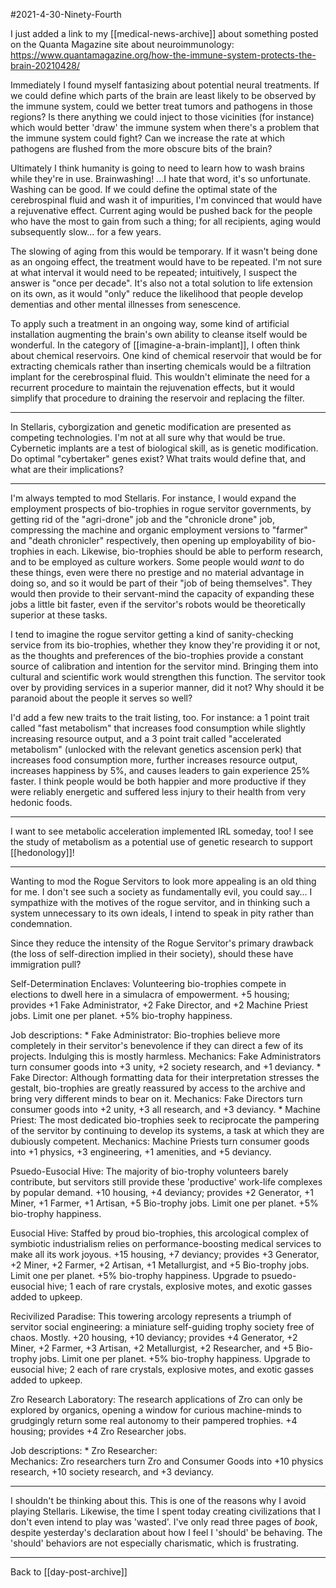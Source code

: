 #2021-4-30-Ninety-Fourth

I just added a link to my [[medical-news-archive]] about something posted on the Quanta Magazine site about neuroimmunology:
https://www.quantamagazine.org/how-the-immune-system-protects-the-brain-20210428/

Immediately I found myself fantasizing about potential neural treatments.  If we could define which parts of the brain are least likely to be observed by the immune system, could we better treat tumors and pathogens in those regions?  Is there anything we could inject to those vicinities (for instance) which would better 'draw' the immune system when there's a problem that the immune system could fight?  Can we increase the rate at which pathogens are flushed from the more obscure bits of the brain?

Ultimately I think humanity is going to need to learn how to wash brains while they're in use.  Brainwashing!  ...I hate that word, it's so unfortunate.  Washing can be good.  If we could define the optimal state of the cerebrospinal fluid and wash it of impurities, I'm convinced that would have a rejuvenative effect.  Current aging would be pushed back for the people who have the most to gain from such a thing; for all recipients, aging would subsequently slow... for a few years.

The slowing of aging from this would be temporary.  If it wasn't being done as an ongoing effect, the treatment would have to be repeated.  I'm not sure at what interval it would need to be repeated; intuitively, I suspect the answer is "once per decade".  It's also not a total solution to life extension on its own, as it would "only" reduce the likelihood that people develop dementias and other mental illnesses from senescence.

To apply such a treatment in an ongoing way, some kind of artificial installation augmenting the brain's own ability to cleanse itself would be wonderful.  In the category of [[imagine-a-brain-implant]], I often think about chemical reservoirs.  One kind of chemical reservoir that would be for extracting chemicals rather than inserting chemicals would be a filtration implant for the cerebrospinal fluid.  This wouldn't eliminate the need for a recurrent procedure to maintain the rejuvenation effects, but it would simplify that procedure to draining the reservoir and replacing the filter.

---
In Stellaris, cyborgization and genetic modification are presented as competing technologies.  I'm not at all sure why that would be true.  Cybernetic implants are a test of biological skill, as is genetic modification.  Do optimal "cybertaker" genes exist?  What traits would define that, and what are their implications?

---
I'm always tempted to mod Stellaris.  For instance, I would expand the employment prospects of bio-trophies in rogue servitor governments, by getting rid of the "agri-drone" job and the "chronicle drone" job, compressing the machine and organic employment versions to "farmer" and "death chronicler" respectively, then opening up employability of bio-trophies in each.  Likewise, bio-trophies should be able to perform research, and to be employed as culture workers.  Some people would *want* to do these things, even were there no prestige and no material advantage in doing so, and so it would be part of their "job of being themselves".  They would then provide to their servant-mind the capacity of expanding these jobs a little bit faster, even if the servitor's robots would be theoretically superior at these tasks.

I tend to imagine the rogue servitor getting a kind of sanity-checking service from its bio-trophies, whether they know they're providing it or not, as the thoughts and preferences of the bio-trophies provide a constant source of calibration and intention for the servitor mind.  Bringing them into cultural and scientific work would strengthen this function.  The servitor took over by providing services in a superior manner, did it not?  Why should it be paranoid about the people it serves so well?

I'd add a few new traits to the trait listing, too.  For instance: a 1 point trait called "fast metabolism" that increases food consumption while slightly increasing resource output, and a 3 point trait called "accelerated metabolism" (unlocked with the relevant genetics ascension perk) that increases food consumption more, further increases resource output, increases happiness by 5%, and causes leaders to gain experience 25% faster.  I think people would be both happier and more productive if they were reliably energetic and suffered less injury to their health from very hedonic foods.

---
I want to see metabolic acceleration implemented IRL someday, too!  I see the study of metabolism as a potential use of genetic research to support [[hedonology]]!

---
Wanting to mod the Rogue Servitors to look more appealing is an old thing for me.  I don't see such a society as fundamentally evil, you could say...  I sympathize with the motives of the rogue servitor, and in thinking such a system unnecessary to its own ideals, I intend to speak in pity rather than condemnation.

Since they reduce the intensity of the Rogue Servitor's primary drawback (the loss of self-direction implied in their society), should these have immigration pull?

Self-Determination Enclaves:  Volunteering bio-trophies compete in elections to dwell here in a simulacra of empowerment.  +5 housing; provides +1 Fake Administrator, +2 Fake Director, and +2 Machine Priest jobs.  Limit one per planet.  +5% bio-trophy happiness.

Job descriptions:
	* Fake Administrator:  Bio-trophies believe more completely in their servitor's benevolence if they can direct a few of its projects.  Indulging this is mostly harmless.
		Mechanics:  Fake Administrators turn consumer goods into +3 unity, +2 society research, and +1 deviancy.
	* Fake Director:  Although formatting data for their interpretation stresses the gestalt, bio-trophies are greatly reassured by access to the archive and bring very different minds to bear on it.
		Mechanics:  Fake Directors turn consumer goods into +2 unity, +3 all research, and +3 deviancy.
	* Machine Priest:  The most dedicated bio-trophies seek to reciprocate the pampering of the servitor by continuing to develop its systems, a task at which they are dubiously competent.
		Mechanics:  Machine Priests turn consumer goods into +1 physics, +3 engineering, +1 amenities, and +5 deviancy.

Psuedo-Eusocial Hive:  The majority of bio-trophy volunteers barely contribute, but servitors still provide these 'productive' work-life complexes by popular demand.  +10 housing, +4 deviancy; provides +2 Generator, +1 Miner, +1 Farmer, +1 Artisan, +5 Bio-trophy jobs.  Limit one per planet.  +5% bio-trophy happiness.

Eusocial Hive:  Staffed by proud bio-trophies, this arcological complex of symbiotic industrialism relies on performance-boosting medical services to make all its work joyous.  +15 housing, +7 deviancy; provides +3 Generator, +2 Miner, +2 Farmer, +2 Artisan, +1 Metallurgist, and +5 Bio-trophy jobs.  Limit one per planet.  +5% bio-trophy happiness.  Upgrade to psuedo-eusocial hive; 1 each of rare crystals, explosive motes, and exotic gasses added to upkeep.

Recivilized Paradise:  This towering arcology represents a triumph of servitor social engineering: a miniature self-guiding trophy society free of chaos.  Mostly.  +20 housing, +10 deviancy; provides +4 Generator, +2 Miner, +2 Farmer, +3 Artisan, +2 Metallurgist, +2 Researcher, and +5 Bio-trophy jobs.  Limit one per planet.  +5% bio-trophy happiness.  Upgrade to eusocial hive; 2 each of rare crystals, explosive motes, and exotic gasses added to upkeep.

Zro Research Laboratory:  The research applications of Zro can only be explored by organics, opening a window for curious machine-minds to grudgingly return some real autonomy to their pampered trophies.  +4 housing; provides +4 Zro Researcher jobs.

Job descriptions:
	* Zro Researcher:  
		Mechanics:  Zro researchers turn Zro and Consumer Goods into +10 physics research, +10 society research, and +3 deviancy.

---

I shouldn't be thinking about this.  This is one of the reasons why I avoid playing Stellaris.  Likewise, the time I spent today creating civilizations that I don't even intend to play was 'wasted'.  I've only read three pages of *book*, despite yesterday's declaration about how I feel I 'should' be behaving.  The 'should' behaviors are not especially charismatic, which is frustrating.

---
Back to [[day-post-archive]]